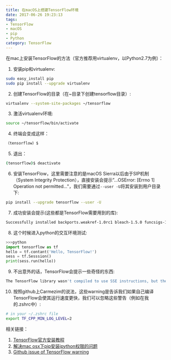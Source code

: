 ```yaml
---
title: 在macOS上搭建TensorFlow环境
date: 2017-06-26 19:23:13
tags:
- TensorFlow
- macOS
- pip
- Python
category: TensorFlow
---
```


在mac上安装TensorFlow的方法（官方推荐用virtualenv，以Python2.7为例）：

1. 安装pip和virtualenv:
```bash
sudo easy_install pip
sudo pip install --upgrade virtualenv
```

2. 创建TensorFlow的目录（在~目录下创建tensorflow目录）:
```bash
virtualenv --system-site-packages ~/tensorflow
```

3. 激活virtualenv环境:
```bash
source ~/tensorflow/bin/activate
```

4. 终端会变成这样：
```bash
（tensorflow）$
```

5. 退出：
```bash
(tensorflow)$ deactivate
```

6. 安装TensorFlow，这里需要注意的是macOS Sierra以后由于SIP机制（System Integrity Protection），直接安装会提示”...OSError: [Errno 1] Operation not permitted..."，我们需要通过`--user -U`将其安装到用户目录下:
```bash
pip install --upgrade tensorflow --user -U
```

7. 成功安装会提示(这些都是TensorFlow需要用到的库):
```bash
Successfully installed backports.weakref-1.0rc1 bleach-1.5.0 funcsigs-1.0.2 html5lib-0.9999999 markdown-2.2.0 mock-2.0.0 numpy-1.13.0 pbr-3.1.1 protobuf-3.3.0 setuptools-36.0.1 six-1.10.0 tensorflow-1.2.0 werkzeug-0.12.2 wheel-0.29.0
```

8. 这个时候进入python的交互环境测试:
```python
>>>python
import tensorflow as tf
hello = tf.contant('Hello, TensorFlow!')
sess = tf.Sesssion()
print(sess.run(hello))
```

9. 不出意外的话，TensorFlow会提示一些奇怪的东西:
```bash
The TensorFlow library wasn't compiled to use SSE instructions, but these are available on your machine and could speed up CPU computations" in "Hello, TensorFlow!" program
```

10. 按照github上Carmezim的说法，这些warning是告诉我们如果自己编译TensorFlow会使其运行速度更快，我们可以忽略这些警告（例如在我的.zshrc中）:
```bash
# in your ~/.zshrc file
export TF_CPP_MIN_LOG_LEVEL=2
```

相关链接：
1. [TensorFlow官方安装教程](https://www.tensorflow.org/install/install_mac)
2. [解决mac osx下pip安装ipython权限的问题](http://xiaorui.cc/2016/03/27/解决mac-osx下pip安装ipython权限的问题/)
3. [Github issue of TensorFlow warning](https://github.com/tensorflow/tensorflow/issues/7778)
